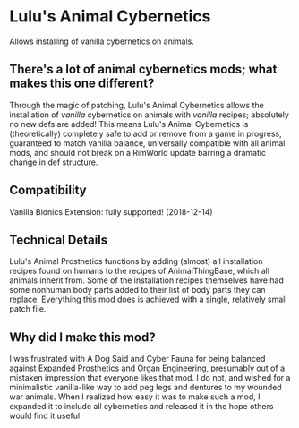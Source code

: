 # Lulu's Animal Cybernetics
Allows installing of vanilla cybernetics on animals.

## There's a lot of animal cybernetics mods; what makes this one different?
Through the magic of patching, Lulu's Animal Cybernetics allows the installation of _vanilla_ cybernetics on animals with _vanilla_ recipes; absolutely no new defs are added! This means Lulu's Animal Cybernetics is (theoretically) completely safe to add or remove from a game in progress, guaranteed to match vanilla balance, universally compatible with all animal mods, and should not break on a RimWorld update barring a dramatic change in def structure.

## Compatibility
Vanilla Bionics Extension: fully supported! (2018-12-14)

## Technical Details
Lulu's Animal Prosthetics functions by adding (almost) all installation recipes found on humans to the recipes of AnimalThingBase, which all animals inherit from. Some of the installation recipes themselves have had some nonhuman body parts added to their list of body parts they can replace. Everything this mod does is achieved with a single, relatively small patch file.

## Why did I make this mod?
I was frustrated with A Dog Said and Cyber Fauna for being balanced against Expanded Prosthetics and Organ Engineering, presumably out of a mistaken impression that everyone likes that mod. I do not, and wished for a minimalistic vanilla-like way to add peg legs and dentures to my wounded war animals. When I realized how easy it was to make such a mod, I expanded it to include all cybernetics and released it in the hope others would find it useful.

